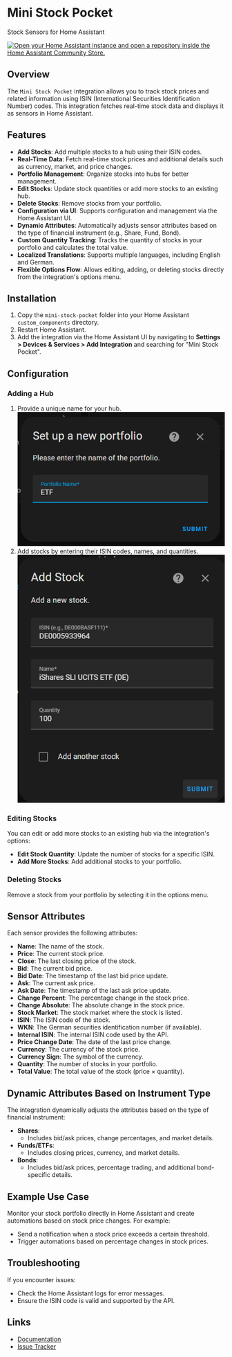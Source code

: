 # Mini Stock Pocket
Stock Sensors for Home Assistant

[![Open your Home Assistant instance and open a repository inside the Home Assistant Community Store.](https://my.home-assistant.io/badges/hacs_repository.svg)](https://my.home-assistant.io/redirect/hacs_repository/?owner=Back-code&repository=https%3A%2F%2Fgithub.com%2FBack-code%2Fha_isin_sensor&category=Stock)

## Overview
The `Mini Stock Pocket` integration allows you to track stock prices and related information using ISIN (International Securities Identification Number) codes. This integration fetches real-time stock data and displays it as sensors in Home Assistant.

## Features
- **Add Stocks**: Add multiple stocks to a hub using their ISIN codes.
- **Real-Time Data**: Fetch real-time stock prices and additional details such as currency, market, and price changes.
- **Portfolio Management**: Organize stocks into hubs for better management.
- **Edit Stocks**: Update stock quantities or add more stocks to an existing hub.
- **Delete Stocks**: Remove stocks from your portfolio.
- **Configuration via UI**: Supports configuration and management via the Home Assistant UI.
- **Dynamic Attributes**: Automatically adjusts sensor attributes based on the type of financial instrument (e.g., Share, Fund, Bond).
- **Custom Quantity Tracking**: Tracks the quantity of stocks in your portfolio and calculates the total value.
- **Localized Translations**: Supports multiple languages, including English and German.
- **Flexible Options Flow**: Allows editing, adding, or deleting stocks directly from the integration's options menu.

## Installation
1. Copy the `mini-stock-pocket` folder into your Home Assistant `custom_components` directory.
2. Restart Home Assistant.
3. Add the integration via the Home Assistant UI by navigating to **Settings > Devices & Services > Add Integration** and searching for "Mini Stock Pocket".

## Configuration
### Adding a Hub
1. Provide a unique name for your hub.
![alt text](/images/{33B86450-7463-4900-ABF3-B344DF95C4AB}.png)
2. Add stocks by entering their ISIN codes, names, and quantities.
![alt text](/images/image.png)

### Editing Stocks
You can edit or add more stocks to an existing hub via the integration's options:
- **Edit Stock Quantity**: Update the number of stocks for a specific ISIN.
- **Add More Stocks**: Add additional stocks to your portfolio.

### Deleting Stocks
Remove a stock from your portfolio by selecting it in the options menu.

## Sensor Attributes
Each sensor provides the following attributes:
- **Name**: The name of the stock.
- **Price**: The current stock price.
- **Close**: The last closing price of the stock.
- **Bid**: The current bid price.
- **Bid Date**: The timestamp of the last bid price update.
- **Ask**: The current ask price.
- **Ask Date**: The timestamp of the last ask price update.
- **Change Percent**: The percentage change in the stock price.
- **Change Absolute**: The absolute change in the stock price.
- **Stock Market**: The stock market where the stock is listed.
- **ISIN**: The ISIN code of the stock.
- **WKN**: The German securities identification number (if available).
- **Internal ISIN**: The internal ISIN code used by the API.
- **Price Change Date**: The date of the last price change.
- **Currency**: The currency of the stock price.
- **Currency Sign**: The symbol of the currency.
- **Quantity**: The number of stocks in your portfolio.
- **Total Value**: The total value of the stock (price × quantity).

## Dynamic Attributes Based on Instrument Type
The integration dynamically adjusts the attributes based on the type of financial instrument:
- **Shares**:
  - Includes bid/ask prices, change percentages, and market details.
- **Funds/ETFs**:
  - Includes closing prices, currency, and market details.
- **Bonds**:
  - Includes bid/ask prices, percentage trading, and additional bond-specific details.

## Example Use Case
Monitor your stock portfolio directly in Home Assistant and create automations based on stock price changes. For example:
- Send a notification when a stock price exceeds a certain threshold.
- Trigger automations based on percentage changes in stock prices.

## Troubleshooting
If you encounter issues:
- Check the Home Assistant logs for error messages.
- Ensure the ISIN code is valid and supported by the API.

## Links
- [Documentation](https://github.com/Back-code/ha_isin_sensor)
- [Issue Tracker](https://github.com/Back-code/ha_isin_sensor/issues)
